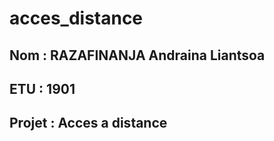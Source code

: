 # acces_distance
## Nom : RAZAFINANJA Andraina Liantsoa
## ETU : 1901
## Projet : Acces a distance


